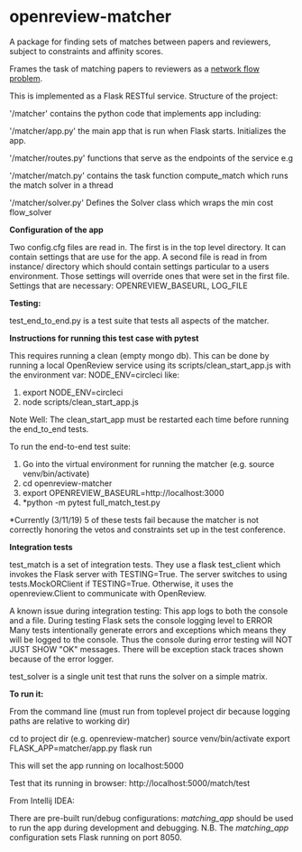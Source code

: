 # openreview-matcher

A package for finding sets of matches between papers and reviewers, subject to constraints and affinity scores.

Frames the task of matching papers to reviewers as a [network flow problem](https://developers.google.com/optimization/assignment/assignment_min_cost_flow).

This is implemented as a Flask RESTful service.   Structure of the project:

'/matcher' contains the python code that implements app including:

'/matcher/app.py' the main app that is run when Flask starts.  Initializes the app.

'/matcher/routes.py' functions that  serve as the endpoints of the service e.g
 
'/matcher/match.py' contains the task function compute_match which runs the match solver in a thread

'/matcher/solver.py' Defines the Solver class which wraps the min cost flow_solver

**Configuration of the app**

Two config.cfg files are read in.  The first is in the top level directory.  It can contain
settings that are use for the app.   A second file is read in from instance/ directory which should
contain settings particular to a users environment.  Those settings will override ones that
were set in the first file.  Settings that are necessary:
OPENREVIEW_BASEURL, LOG_FILE


**Testing:**

test_end_to_end.py is a test suite that tests all aspects of the matcher.  

**Instructions for running this test case with pytest**

This requires running a clean (empty mongo db).  This can be done by running
a local OpenReview service using its scripts/clean_start_app.js with the environment var:
NODE_ENV=circleci like:

1. export NODE_ENV=circleci
1. node scripts/clean_start_app.js

Note Well: The clean_start_app must be restarted each time before running the end_to_end tests.

To run the end-to-end test suite:

1. Go into the virtual environment for running the matcher (e.g. source venv/bin/activate)
1. cd openreview-matcher
1. export OPENREVIEW_BASEURL=http://localhost:3000
1. *python -m pytest full_match_test.py 

*Currently (3/11/19) 5 of these tests fail because the matcher is not correctly
honoring the vetos and constraints set up in the test conference.

**Integration tests**

 test_match is a set of integration tests.  They use a flask test_client which invokes
 the Flask server with TESTING=True.   The server switches to using tests.MockORClient if TESTING=True.
 Otherwise, it uses the openreview.Client to communicate with OpenReview.
 
 A known issue during integration testing:  This app logs to both the console and a file.
 During testing Flask sets the console logging level to ERROR
 Many tests intentionally generate errors and exceptions which means
 they will be logged to the console.  Thus the console during error
 testing will NOT JUST SHOW "OK" messages.  There will be exception stack traces
 shown because of the error logger. 
 
 test_solver is a single unit test that runs the solver on a simple matrix.

**To run it:**

From the command line (must run from toplevel project dir because logging paths are relative to working dir)

cd to project dir (e.g. openreview-matcher)
source venv/bin/activate
export FLASK_APP=matcher/app.py
flask run

This will set the app running on localhost:5000

Test that its running in browser:
http://localhost:5000/match/test


From Intellij IDEA:

There are pre-built run/debug configurations:  _matching_app_ should be used to 
run the app during development and debugging.  N.B.  The _matching_app_ configuration sets Flask running
on port 8050.

